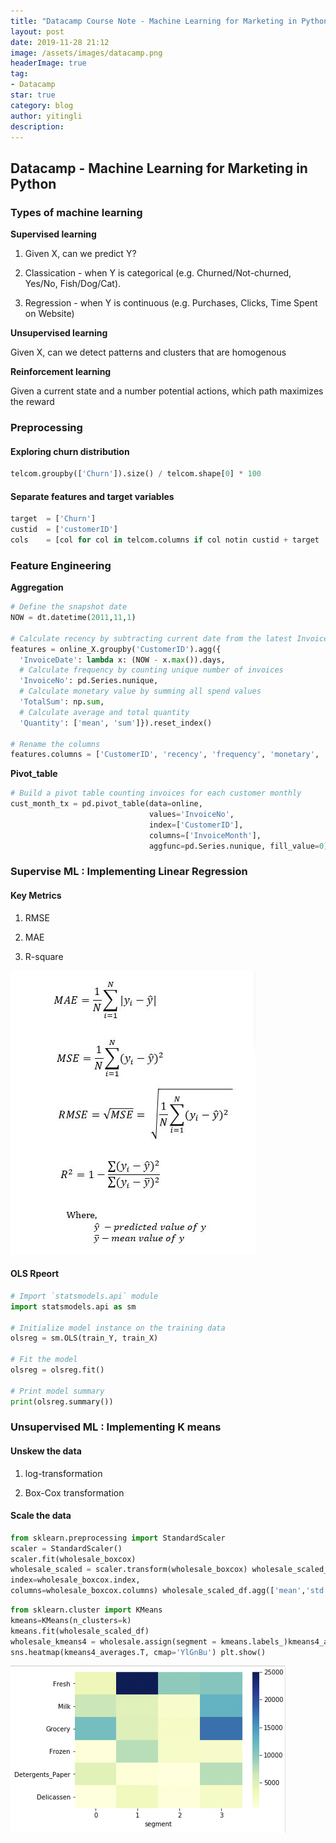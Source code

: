 ```yaml
---
title: "Datacamp Course Note - Machine Learning for Marketing in Python"
layout: post
date: 2019-11-28 21:12
image: /assets/images/datacamp.png
headerImage: true
tag:
- Datacamp
star: true
category: blog
author: yitingli
description: 
---
```


## Datacamp - Machine Learning for Marketing in Python

### Types of machine learning

**Supervised learning**

1. Given X, can we predict Y?

2. Classication - when Y is categorical (e.g. Churned/Not-churned, Yes/No, Fish/Dog/Cat).

3. Regression - when Y is continuous (e.g. Purchases, Clicks, Time Spent on Website)

**Unsupervised learning**

Given X, can we detect patterns and clusters that are homogenous

**Reinforcement learning**

Given a current state and a number potential actions, which path maximizes the reward

### Preprocessing

#### Exploring churn distribution

```python
telcom.groupby(['Churn']).size() / telcom.shape[0] * 100
```

#### Separate features and target variables

```python
target  = ['Churn']
custid  = ['customerID']
cols    = [col for col in telcom.columns if col notin custid + target
```

### Feature Engineering

**Aggregation**

```python
# Define the snapshot date
NOW = dt.datetime(2011,11,1)

# Calculate recency by subtracting current date from the latest InvoiceDate
features = online_X.groupby('CustomerID').agg({
  'InvoiceDate': lambda x: (NOW - x.max()).days,
  # Calculate frequency by counting unique number of invoices
  'InvoiceNo': pd.Series.nunique,
  # Calculate monetary value by summing all spend values
  'TotalSum': np.sum,
  # Calculate average and total quantity
  'Quantity': ['mean', 'sum']}).reset_index()

# Rename the columns
features.columns = ['CustomerID', 'recency', 'frequency', 'monetary', 'quantity_avg', 'quantity_total']
```

**Pivot_table**

```python
# Build a pivot table counting invoices for each customer monthly
cust_month_tx = pd.pivot_table(data=online, 
                               values='InvoiceNo',
                               index=['CustomerID'], 
                               columns=['InvoiceMonth'],
                               aggfunc=pd.Series.nunique, fill_value=0)
```

### Supervise ML : Implementing Linear Regression

#### Key Metrics

1. RMSE

2. MAE

3. R-square

![formula](/assets/images/formula.jpg)

#### OLS Rpeort

```python
# Import `statsmodels.api` module
import statsmodels.api as sm

# Initialize model instance on the training data
olsreg = sm.OLS(train_Y, train_X)

# Fit the model
olsreg = olsreg.fit()

# Print model summary
print(olsreg.summary())
```

### Unsupervised ML : Implementing K means

#### Unskew the data

1. log-transformation

2. Box-Cox transformation

#### Scale the data

```python
from sklearn.preprocessing import StandardScaler
scaler = StandardScaler()
scaler.fit(wholesale_boxcox)
wholesale_scaled = scaler.transform(wholesale_boxcox) wholesale_scaled_df = pd.DataFrame(data=wholesale_scaled,
index=wholesale_boxcox.index,
columns=wholesale_boxcox.columns) wholesale_scaled_df.agg(['mean','std']).round()
```

```python
from sklearn.cluster import KMeans
kmeans=KMeans(n_clusters=k)
kmeans.fit(wholesale_scaled_df)
wholesale_kmeans4 = wholesale.assign(segment = kmeans.labels_)kmeans4_averages = wholesale_kmeans4.groupby(['segment']).mean().round(0) print(kmeans4_averages)
sns.heatmap(kmeans4_averages.T, cmap='YlGnBu') plt.show()
```

![heatmap.png](/assets/images/heatmap.png)

